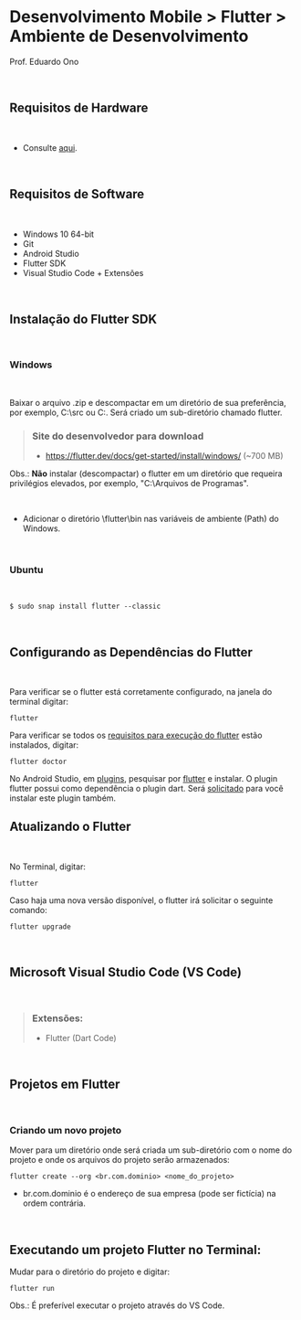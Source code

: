 # Desenvolvimento Mobile > Flutter > Ambiente de Desenvolvimento

Prof. Eduardo Ono

<br>

## Requisitos de Hardware
<br>

* Consulte [aqui](../../ambiente-de-desenvolvimento/).

<br>

## Requisitos de Software
<br>

* Windows 10 64-bit
* Git
* Android Studio
* Flutter SDK
* Visual Studio Code + Extensões

<br>

## Instalação do Flutter SDK
<br>

### Windows
<br>

Baixar o arquivo .zip e descompactar em um diretório de sua preferência, por exemplo, C:\src ou C:\. Será criado um sub-diretório chamado flutter.

> ### Site do desenvolvedor para download
> * https://flutter.dev/docs/get-started/install/windows/ (~700 MB)

Obs.: **Não** instalar (descompactar) o flutter em um diretório que requeira privilégios elevados, por exemplo, "C:\Arquivos de Programas".

<br>

* Adicionar o diretório <path>\flutter\bin nas variáveis de ambiente (Path) do Windows.

<br>

### Ubuntu
<br>

    $ sudo snap install flutter --classic

<br>

## Configurando as Dependências do Flutter
<br>

Para verificar se o flutter está corretamente configurado, na janela do terminal digitar:

    flutter

Para verificar se todos os [requisitos para execução do flutter](figuras/flutter-doctor-erros.png) estão instalados, digitar:

    flutter doctor

No Android Studio, em [plugins](figuras/android-studio-plugins.png), pesquisar por [flutter](figuras/android-studio-plugins-flutter.png) e instalar. O plugin flutter possui como dependência o plugin dart. Será [solicitado](figuras/android-studio-plugins-dart.png) para você instalar este plugin também.


## Atualizando o Flutter
<br>

No Terminal, digitar:

    flutter

Caso haja uma nova versão disponível, o flutter irá solicitar o seguinte comando:

    flutter upgrade

<br>

## Microsoft Visual Studio Code (VS Code)
<br>

> ### Extensões:
> * Flutter (Dart Code)

<br>

## Projetos em Flutter
<br>

### Criando um novo projeto

Mover para um diretório onde será criada um sub-diretório com o nome do projeto e onde os arquivos do projeto serão armazenados:

    flutter create --org <br.com.dominio> <nome_do_projeto>

* br.com.dominio é o endereço de sua empresa (pode ser fictícia) na ordem contrária.

<br>

## Executando um projeto Flutter no Terminal:

Mudar para o diretório do projeto e digitar:

    flutter run

Obs.: É preferível executar o projeto através do VS Code.
